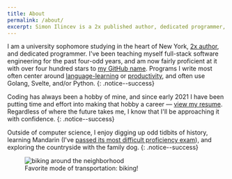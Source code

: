 ```yaml
---
title: About
permalink: /about/
excerpt: Simon Ilincev is a 2x published author, dedicated programmer, and CS major at Cornell. He is interested in backend web development, and has over four hundred stars on his GitHub repositories.
---
```


<!--
[![Wakatime](https://wakatime.com/badge/user/86d68e60-3404-43cd-94b6-e82de814439f.svg?style=for-the-badge)](https://wakatime.com/@86d68e60-3404-43cd-94b6-e82de814439f)
[![Stars Earned](https://img.shields.io/github/stars/Destaq?affiliations=OWNER%2CCOLLABORATOR&label=STARS%20EARNED&style=for-the-badge)](https://img.shields.io/github/stars/Destaq?affiliations=OWNER%2CCOLLABORATOR&label=STARS%20EARNED&style=for-the-badge)
{: .align-special-center} -->

I am a university sophomore studying in the heart of New York, [2x author](https://www.goodreads.com/author/show/19271921.Simon_Ilincev), and dedicated programmer. I've been teaching myself full-stack software engineering for the past four-odd years, and am now fairly proficient at it with over four hundred stars to [my GitHub name](https://github.com/Destaq). Programs I write most often center around [language-learning](https://www.producthunt.com/posts/lingotrack) or [productivity](https://github.com/Destaq/life-calendar), and often use Golang, Svelte, and/or Python.
{: .notice--success}

Coding has always been a hobby of mine, and since early 2021 I have been putting time and effort into making that hobby a career — [view my resume](/downloads/Simon_Ilincev_Resume.pdf). Regardless of where the future takes me, I know that I'll be approaching it with confidence.
{: .notice--success}

Outside of computer science, I enjoy digging up odd tidbits of history, learning Mandarin (I've [passed its most difficult proficiency exam](https://simonilincev.com/chinese/resources/guides/passing-hsk-6/)), and exploring the countryside with the family dog.
{: .notice--success}

<figure style="width: 300px" class="align-center">
  <img src="{{ site.url }}{{ site.baseurl }}/assets/images/biking.jpg" alt="biking around the neighborhood">
  <figcaption>Favorite mode of transportation: biking!</figcaption>
</figure>
